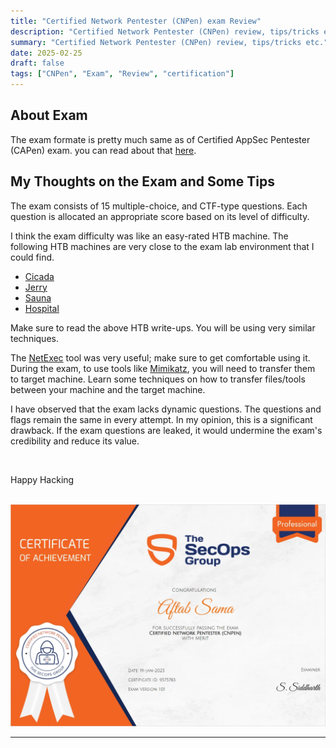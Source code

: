 ```yaml
---
title: "Certified Network Pentester (CNPen) exam Review"
description: "Certified Network Pentester (CNPen) review, tips/tricks etc."
summary: "Certified Network Pentester (CNPen) review, tips/tricks etc."
date: 2025-02-25
draft: false
tags: ["CNPen", "Exam", "Review", "certification"]
---
```


## About Exam

The exam formate is pretty much same as of Certified AppSec Pentester (CAPen) exam. you can read about that [here](https://aftabsama.com/blog/certified-appsec-pentester-capen-review/).

## My Thoughts on the Exam and Some Tips

The exam consists of 15 multiple-choice, and CTF-type questions. Each question is allocated an appropriate score based on its level of difficulty.

I think the exam difficulty was like an easy-rated HTB machine.
The following HTB machines are very close to the exam lab environment that I could find.
- [Cicada](https://0xdf.gitlab.io/2025/02/15/htb-cicada.html)
- [Jerry](https://0xdf.gitlab.io/2018/11/17/htb-jerry.html)
- [Sauna](https://0xdf.gitlab.io/2020/07/18/htb-sauna.html)
- [Hospital](https://0xdf.gitlab.io/2024/04/13/htb-hospital.html)

Make sure to read the above HTB write-ups. You will be using very similar techniques.

The [NetExec](https://www.netexec.wiki/) tool was very useful; make sure to get comfortable using it. During the exam, to use tools like [Mimikatz](https://github.com/gentilkiwi/mimikatz), you will need to transfer them to target machine. Learn some techniques on how to transfer files/tools between your machine and the target machine.

I have observed that the exam lacks dynamic questions. The questions and flags remain the same in every attempt. In my opinion, this is a significant drawback. If the exam questions are leaked, it would undermine the exam's credibility and reduce its value.

<br>

Happy Hacking

<br>

<img src="images/certified-network-pentester-cnpen-aftab-sama.webp">

<br>

---
